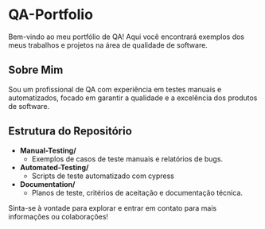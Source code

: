 # QA-Portfolio

Bem-vindo ao meu portfólio de QA! Aqui você encontrará exemplos dos meus trabalhos e projetos na área de qualidade de software.

## Sobre Mim
Sou um profissional de QA com experiência em testes manuais e automatizados, focado em garantir a qualidade e a excelência dos produtos de software.

## Estrutura do Repositório
- **Manual-Testing/**
  - Exemplos de casos de teste manuais e relatórios de bugs.
- **Automated-Testing/**
  - Scripts de teste automatizado com cypress
- **Documentation/**
  - Planos de teste, critérios de aceitação e documentação técnica.
    
Sinta-se à vontade para explorar e entrar em contato para mais informações ou colaborações!
